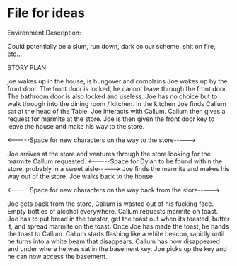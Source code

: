 # File for ideas

Environment Description:

Could potentially be a slum, run down, dark colour scheme, shit on fire, etc...

STORY PLAN: 

joe wakes up in the house, is hungover and complains
Joe wakes up by the front door. The front door is locked, he cannot leave through the front door. The bathroom door is also locked and useless. 
Joe has no choice but to walk through into the dining room / kitchen. In the kitchen Joe finds Callum sat at the head of the Table.
Joe interacts with Callum. Callum then gives a request for marmite at the store. Joe is then given the front door key to leave the house and make his way to the store.

<-----Space for new characters on the way to the store----->

Joe arrives at the store and ventures through the store looking for the marmite Callum requested.
<-----Space for Dylan to be found within the store, probably in a sweet aisle----->
Joe finds the marmite and makes his way out of the store. Joe walks back to the house

<-----Space for new characters on the way back from the store----->

Joe gets back from the store, Callum is wasted out of his fucking face. Empty bottles of alcohol everywhere. 
Callum requests marmite on toast. Joe has to put bread in the toaster, get the toast out when its toasted, butter it, and spread marmite on the toast.
Once Joe has made the toast, he hands the toast to Callum. Callum starts flashing like a white beacon, rapidly until he turns into a white beam that disappears.
Callum has now disappeared and under where he was sat in the basement key. Joe picks up the key and he can now access the basement.

